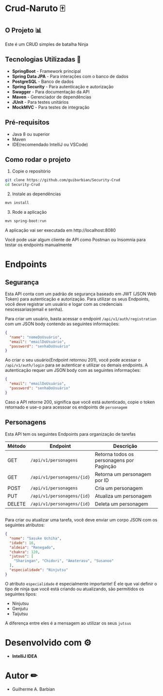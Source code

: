 
# Crud-Naruto 🀄

## O Projeto 📊

Este é um CRUD simples de batalha Ninja

## Tecnologias Utilizadas 🧭

- **SpringBoot** - Framework principal
- **Spring Data JPA** - Para interações com o banco de dados
- **PostgreSQL** - Banco de dados
- **Spring Security** - Para autenticação e autorização
- **Swagger** - Para documentação da API
- **Maven** - Gerenciador de dependências
- **JUnit** - Para testes unitários
- **MockMVC** - Para testes de integração

## Pré-requisitos

- Java 8 ou superior
- Maven
- IDE(recomendado IntelliJ ou VSCode)

## Como rodar o projeto

1. Copie o repositório
```bash
git clone https://github.com/guibarbian/Security-Crud
cd Security-Crud
```
2. Instale as dependências
```bash
mvn install
```
3. Rode a aplicação
```bash
mvn spring-boot:run
```
A aplicação vai ser executada em http://localhost:8080

Você pode usar algum cliente de API como Postman ou Insomnia para testar os endpoints manualmente

# Endpoints
## Segurança

Esta API conta com um padrão de segurança baseado em JWT (JSON Web Token) para autenticação e
autorização. Para utilizar os seus Endpoints, você deve registrar um usuário e logar com as credenciais
nescessarias(email e senha).

Para criar um usuário, basta acessar o endpoint `/api/v1/auth/registration` com um JSON body contendo as
seguintes informações:

```json
{
  "name": "nomeDoUsuário",
  "email": "emailDoUsuário",
  "password": "senhaDoUsuário"
}
```

Ao criar o seu usuário(Endpoint retornou 201), você pode acessar o `/api/v1/auth/login` para se autenticar e utilizar os
demais endpoints. A autenticação requer um JSON body com as seguintes informações:

```json
{
  "email": "emailDoUsuário",
  "password": "senhaDoUsuário"
}
```

Caso a API retorne 200, significa que você está autenticado, copie o token retornado e use-o para acessoar os
endpoints de `personagem`

## Personagens

Esta API tem os seguintes Endpoints para organização de tarefas

| Método | Endpoint                   | Descrição                                 |
|--------|----------------------------|-------------------------------------------|
| GET    | `/api/v1/personagens`      | Retorna todos os personagens por Paginção |
| GET    | `/api/v1/personagens/{id}` | Retorna um personagem por ID              |
| POST   | `/api/v1/personagens`      | Cria um personagem                        |
| PUT    | `/api/v1/personagens/{id}` | Atualiza um personagem                    |
| DELETE | `/api/v1/personagens/{id}` | Deleta um personagem                      |

## 

Para criar ou atualizar uma tarefa, você deve enviar um corpo JSON com os seguintes atributos:
```json
{
  "nome": "Sasuke Uchiha",
  "idade": 16,
  "aldeia": "Renegado",
  "chakra": 120,
  "jutsus": [
    "Sharingan", "Chidori", "Amaterasu", "Susanoo"
  ],
  "especialidade": "Ninjutsu"
}
```

O atributo `especialidade` é especialmente importante!
É ele que vai definir o tipo de ninja que você está criando ou atualizando,
são permitidos os seguintes tipos:
- Ninjutsu
- Genjutu
- Taijutsu

A diferença entre eles é a mensagem ao utilizar os seus `jutsus`

# Desenvolvido com ⚙

- **IntelliJ IDEA**

# Autor ✏

- Guilherme A. Barbian 